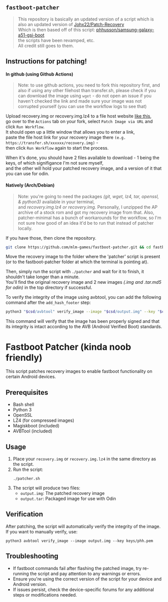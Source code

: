 ## `fastboot-patcher`
> This repository is basically an updated version of a script which is also an updated version of [Johx22/Patch-Recovery](https://github.com/Johx22/Patch-recovery)  
> Which is then based off of this script: [phhusson/samsung-galaxy-a51-gsi-boot](https://github.com/phhusson/samsung-galaxy-a51-gsi-boot)  
> the scripts have been revamped, etc.  
> All credit still goes to them.

## Instructions for patching!
#### In github (using Github Actions)
> Note: to use github actions, you need to fork this repository first, and also if using any other filehost than transfer.sh, please check if you can download the image using `wget` - do not open an issue if you haven't checked the link and made sure your image was not corrupted yourself (you can use the workflow logs to see that)

Upload recovery.img or recovery.img.lz4 to a file host website [like this](https://transfer.sh),  
go over to the `Actions` tab on your fork, select `Patch Image via URL` and click `Run Workflow`.  
It should open up a little window that allows you to enter a link,  
paste the file host link for your recovery image there
`(e.g. https://transfer.sh/xxxxxx/recovery.img)` -  
then click `Run Workflow` again to start the process.  

When it's done, you should have 2 files available to download - 1 being the keys, of which signifigance I'm not sure myself,  
and the other will hold your patched recovery image, and a version of it that you can use for odin.

#### Natively (Arch/Debian)
> Note: you're going to need the packages *(git, wget, lz4, tar, openssl, & python3)* available in your terminal,  
> and *recovery.img.lz4 or recovery.img.* Personally, I unzipped the AP archive of a stock rom and got my recovery image from that.
> Also, patcher-minimal has a bunch of workarounds for the workflow, so I'm not sure how good of an idea it'd be to run that instead of patcher locally.

If you have those, then clone the repository.
```bash
git clone https://github.com/mlm-games/fastboot-patcher.git && cd fastboot-patcher
```
Move the recovery image to the folder where the 'patcher' script is present (or to the fastboot-patcher folder at which the terminal is pointing at).

Then, simply run the script with `./patcher` and wait for it to finish, it shouldn't take longer than a minute.  
You'll find the original recovery image and 2 new images *(.img and .tar.md5 for odin)* in the top directory if successful.


To verify the integrity of the image using avbtool, you can add the following command after the `add_hash_footer` step:

```bash
python3 "$csd/avbtool" verify_image --image "$csd/output.img" --key "$csd/keys/phh.pem"
```

This command will verify that the image has been properly signed and that its integrity is intact according to the AVB (Android Verified Boot) standards.



# Fastboot Patcher (kinda noob friendly)

This script patches recovery images to enable fastboot functionality on certain Android devices.

## Prerequisites

- Bash shell
- Python 3
- OpenSSL
- LZ4 (for compressed images)
- Magiskboot (included)
- AVBTool (included)

## Usage

1. Place your `recovery.img` or `recovery.img.lz4` in the same directory as the script.
2. Run the script:
   ```
   ./patcher.sh
   ```
3. The script will produce two files:
   - `output.img`: The patched recovery image
   - `output.tar`: Packaged image for use with Odin

## Verification

After patching, the script will automatically verify the integrity of the image. If you want to manually verify, use:

```
python3 avbtool verify_image --image output.img --key keys/phh.pem
```

## Troubleshooting

- If fastboot commands fail after flashing the patched image, try re-running the script and pay attention to any warnings or errors.
- Ensure you're using the correct version of the script for your device and Android version.
- If issues persist, check the device-specific forums for any additional steps or modifications needed.
